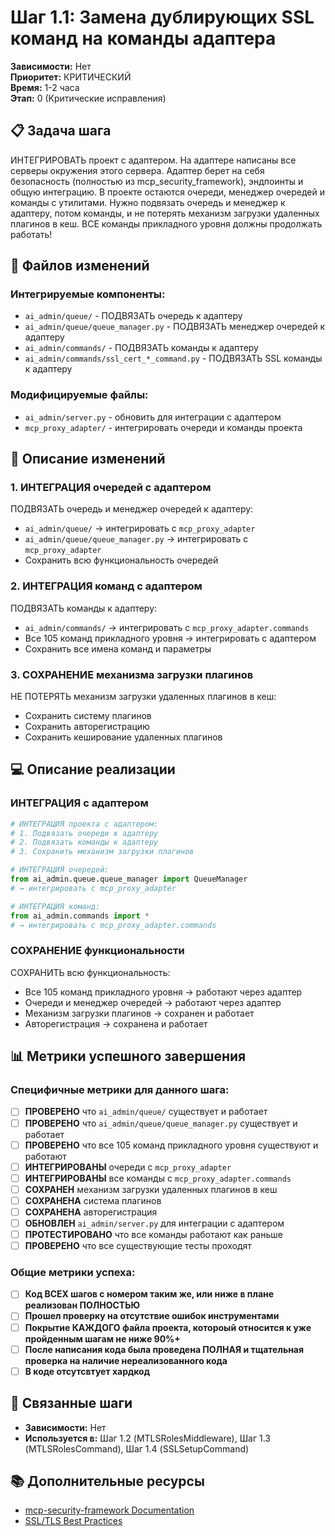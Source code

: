 # Шаг 1.1: Замена дублирующих SSL команд на команды адаптера

**Зависимости:** Нет  
**Приоритет:** КРИТИЧЕСКИЙ  
**Время:** 1-2 часа  
**Этап:** 0 (Критические исправления)

## 📋 Задача шага

ИНТЕГРИРОВАТЬ проект с адаптером. На адаптере написаны все серверы окружения этого сервера. Адаптер берет на себя безопасность (полностью из mcp_security_framework), эндпоинты и общую интеграцию. В проекте остаются очереди, менеджер очередей и команды с утилитами. Нужно подвязать очередь и менеджер к адаптеру, потом команды, и не потерять механизм загрузки удаленных плагинов в кеш. ВСЕ команды прикладного уровня должны продолжать работать!

## 📁 Файлов изменений

### Интегрируемые компоненты:
- `ai_admin/queue/` - ПОДВЯЗАТЬ очередь к адаптеру
- `ai_admin/queue/queue_manager.py` - ПОДВЯЗАТЬ менеджер очередей к адаптеру
- `ai_admin/commands/` - ПОДВЯЗАТЬ команды к адаптеру
- `ai_admin/commands/ssl_cert_*_command.py` - ПОДВЯЗАТЬ SSL команды к адаптеру

### Модифицируемые файлы:
- `ai_admin/server.py` - обновить для интеграции с адаптером
- `mcp_proxy_adapter/` - интегрировать очереди и команды проекта

## 🔧 Описание изменений

### 1. ИНТЕГРАЦИЯ очередей с адаптером
ПОДВЯЗАТЬ очередь и менеджер очередей к адаптеру:
- `ai_admin/queue/` → интегрировать с `mcp_proxy_adapter`
- `ai_admin/queue/queue_manager.py` → интегрировать с `mcp_proxy_adapter`
- Сохранить всю функциональность очередей

### 2. ИНТЕГРАЦИЯ команд с адаптером
ПОДВЯЗАТЬ команды к адаптеру:
- `ai_admin/commands/` → интегрировать с `mcp_proxy_adapter.commands`
- Все 105 команд прикладного уровня → интегрировать с адаптером
- Сохранить все имена команд и параметры

### 3. СОХРАНЕНИЕ механизма загрузки плагинов
НЕ ПОТЕРЯТЬ механизм загрузки удаленных плагинов в кеш:
- Сохранить систему плагинов
- Сохранить авторегистрацию
- Сохранить кеширование удаленных плагинов

## 💻 Описание реализации

### ИНТЕГРАЦИЯ с адаптером
```python
# ИНТЕГРАЦИЯ проекта с адаптером:
# 1. Подвязать очереди к адаптеру
# 2. Подвязать команды к адаптеру
# 3. Сохранить механизм загрузки плагинов

# ИНТЕГРАЦИЯ очередей:
from ai_admin.queue.queue_manager import QueueManager
# → интегрировать с mcp_proxy_adapter

# ИНТЕГРАЦИЯ команд:
from ai_admin.commands import *
# → интегрировать с mcp_proxy_adapter.commands
```

### СОХРАНЕНИЕ функциональности
СОХРАНИТЬ всю функциональность:
- Все 105 команд прикладного уровня → работают через адаптер
- Очереди и менеджер очередей → работают через адаптер
- Механизм загрузки плагинов → сохранен и работает
- Авторегистрация → сохранена и работает

## 📊 Метрики успешного завершения

### Специфичные метрики для данного шага:
- [ ] **ПРОВЕРЕНО** что `ai_admin/queue/` существует и работает
- [ ] **ПРОВЕРЕНО** что `ai_admin/queue/queue_manager.py` существует и работает
- [ ] **ПРОВЕРЕНО** что все 105 команд прикладного уровня существуют и работают
- [ ] **ИНТЕГРИРОВАНЫ** очереди с `mcp_proxy_adapter`
- [ ] **ИНТЕГРИРОВАНЫ** все команды с `mcp_proxy_adapter.commands`
- [ ] **СОХРАНЕН** механизм загрузки удаленных плагинов в кеш
- [ ] **СОХРАНЕНА** система плагинов
- [ ] **СОХРАНЕНА** авторегистрация
- [ ] **ОБНОВЛЕН** `ai_admin/server.py` для интеграции с адаптером
- [ ] **ПРОТЕСТИРОВАНО** что все команды работают как раньше
- [ ] **ПРОВЕРЕНО** что все существующие тесты проходят

### Общие метрики успеха:
- [ ] **Код ВСЕХ шагов с номером таким же, или ниже в плане реализован ПОЛНОСТЬЮ**
- [ ] **Прошел проверку на отсутствие ошибок инструментами**
- [ ] **Покрытие КАЖДОГО файла проекта, котороый относится к уже пройденным шагам не ниже 90%+**
- [ ] **После написания кода была проведена ПОЛНАЯ и тщательная проверка на наличие нереализованного кода**
- [ ] **В коде отсутсвтует хардкод**

## 🔗 Связанные шаги

- **Зависимости:** Нет
- **Используется в:** Шаг 1.2 (MTLSRolesMiddleware), Шаг 1.3 (MTLSRolesCommand), Шаг 1.4 (SSLSetupCommand)

## 📚 Дополнительные ресурсы

- [mcp-security-framework Documentation](https://github.com/mcp-security-framework/docs)
- [SSL/TLS Best Practices](https://cheatsheetseries.owasp.org/cheatsheets/Transport_Layer_Protection_Cheat_Sheet.html)
